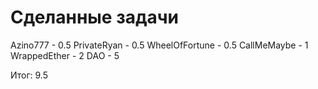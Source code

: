 # Сделанные задачи 

Azino777 - 0.5 
PrivateRyan - 0.5
WheelOfFortune - 0.5
CallMeMaybe - 1
WrappedEther - 2
DAO - 5

Итог: 9.5 